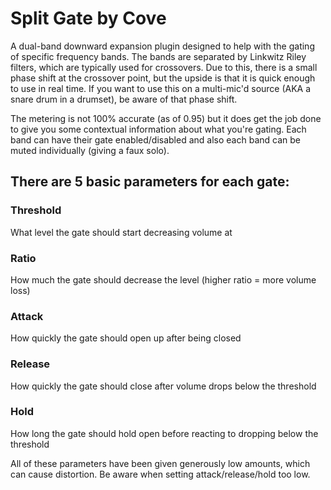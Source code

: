 # Split Gate by Cove
 A dual-band downward expansion plugin designed to help with the gating of specific frequency bands. 
 The bands are separated by Linkwitz Riley filters, which are typically used for crossovers. Due to 
 this, there is a small phase shift at the crossover point, but the upside is that it is quick enough 
 to use in real time. If you want to use this on a multi-mic'd source (AKA a snare drum in a drumset), 
 be aware of that phase shift.

 The metering is not 100% accurate (as of 0.95) but it does get the job done to give you some contextual
 information about what you're gating. Each band can have their gate enabled/disabled and also each band
 can be muted individually (giving a faux solo).

 ## There are 5 basic parameters for each gate:

 ### Threshold
 What level the gate should start decreasing volume at

 ### Ratio
 How much the gate should decrease the level (higher ratio = more volume loss)

 ### Attack
 How quickly the gate should open up after being closed

 ### Release
 How quickly the gate should close after volume drops below the threshold

 ### Hold
 How long the gate should hold open before reacting to dropping below the threshold


 All of these parameters have been given generously low amounts, which can cause distortion. Be aware when setting attack/release/hold too low.

 
